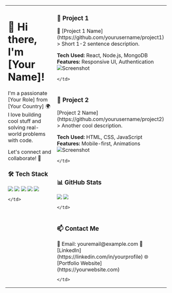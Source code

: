 <table>
  <tr>
    <!-- Left column with rowspan -->
    <td width="40%" valign="top" rowspan="5">

<h1>👋 Hi there, I'm [Your Name]!</h1>

I'm a passionate [Your Role] from [Your Country] 🌍  
I love building cool stuff and solving real-world problems with code.

Let's connect and collaborate! 🚀

<h3>🛠️ Tech Stack</h3>

<img src="https://img.shields.io/badge/-HTML5-E34F26?logo=html5&logoColor=fff" />
<img src="https://img.shields.io/badge/-CSS3-1572B6?logo=css3" />
<img src="https://img.shields.io/badge/-JavaScript-F7DF1E?logo=javascript&logoColor=000" />
<img src="https://img.shields.io/badge/-React-20232A?logo=react" />
<img src="https://img.shields.io/badge/-Node.js-339933?logo=nodedotjs&logoColor=fff" />

    </td>
 </tr>

  <tr>
    <!-- Right column row 1 -->
    <td width="60%" valign="top">

<h3>🚀 Project 1</h3>
🌟 [Project 1 Name](https://github.com/yourusername/project1)  
> Short 1-2 sentence description.

**Tech Used:** React, Node.js, MongoDB  
**Features:** Responsive UI, Authentication  
![Screenshot](https://via.placeholder.com/600x300.png?text=Project+1)

    </td>
  </tr>

  <tr>
    <!-- Right column row 2 -->
    <td width="60%" valign="top">

<h3>🧠 Project 2</h3>
[Project 2 Name](https://github.com/yourusername/project2)  
> Another cool description.

**Tech Used:** HTML, CSS, JavaScript  
**Features:** Mobile-first, Animations  
![Screenshot](https://via.placeholder.com/600x300.png?text=Project+2)

    </td>
  </tr>

  <tr>
    <!-- Right column row 3 -->
    <td width="60%" valign="top">

<h3>📊 GitHub Stats</h3>
<img src="https://github-readme-stats.vercel.app/api?username=yourusername&show_icons=true&theme=radical" />
<img src="https://github-readme-stats.vercel.app/api/top-langs/?username=yourusername&layout=compact&theme=radical" />

    </td>
  </tr>

  <tr>
    <!-- Right column row 4 -->
    <td width="60%" valign="top">

<h3>📫 Contact Me</h3>
📧 Email: youremail@example.com  
💼 [LinkedIn](https://linkedin.com/in/yourprofile)  
🌐 [Portfolio Website](https://yourwebsite.com)

    </td>
  </tr>
</table>
